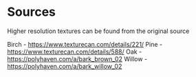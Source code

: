 # Sources

Higher resolution textures can be found from the original source

Birch - https://www.texturecan.com/details/221/
Pine - https://www.texturecan.com/details/588/
Oak - https://polyhaven.com/a/bark_brown_02
Willow - https://polyhaven.com/a/bark_willow_02

